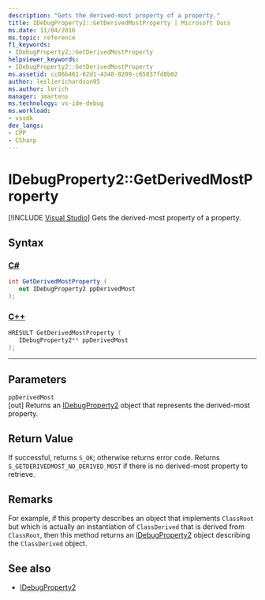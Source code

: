 ```yaml
---
description: "Gets the derived-most property of a property."
title: IDebugProperty2::GetDerivedMostProperty | Microsoft Docs
ms.date: 11/04/2016
ms.topic: reference
f1_keywords:
- IDebugProperty2::GetDerivedMostProperty
helpviewer_keywords:
- IDebugProperty2::GetDerivedMostProperty
ms.assetid: cc86b461-62d1-4340-8209-c65037fd8b02
author: leslierichardson95
ms.author: lerich
manager: jmartens
ms.technology: vs-ide-debug
ms.workload:
- vssdk
dev_langs:
- CPP
- CSharp
---
```

# IDebugProperty2::GetDerivedMostProperty

 [!INCLUDE [Visual Studio](~/includes/applies-to-version/vs-windows-only.md)]
Gets the derived-most property of a property.

## Syntax

### [C#](#tab/csharp)
```csharp
int GetDerivedMostProperty ( 
   out IDebugProperty2 ppDerivedMost
);
```
### [C++](#tab/cpp)
```cpp
HRESULT GetDerivedMostProperty ( 
   IDebugProperty2** ppDerivedMost
);
```
---

## Parameters
`ppDerivedMost`\
[out] Returns an [IDebugProperty2](../../../extensibility/debugger/reference/idebugproperty2.md) object that represents the derived-most property.

## Return Value
 If successful, returns `S_OK`; otherwise returns error code. Returns `S_GETDERIVEDMOST_NO_DERIVED_MOST` if there is no derived-most property to retrieve.

## Remarks
 For example, if this property describes an object that implements `ClassRoot` but which is actually an instantiation of `ClassDerived` that is derived from `ClassRoot`, then this method returns an [IDebugProperty2](../../../extensibility/debugger/reference/idebugproperty2.md) object describing the `ClassDerived` object.

## See also
- [IDebugProperty2](../../../extensibility/debugger/reference/idebugproperty2.md)
